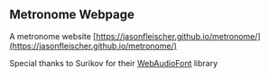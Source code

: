 ## Metronome Webpage

A metronome website 
[https://jasonfleischer.github.io/metronome/](https://jasonfleischer.github.io/metronome/)

Special thanks to Surikov for their [WebAudioFont](https://surikov.github.io/webaudiofont/) library
